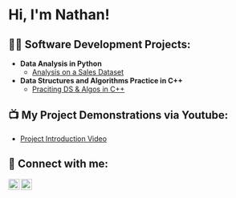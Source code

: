 <h1>Hi, I'm Nathan!</h1>

<h2>👨‍💻 Software Development Projects:</h2>

- <b>Data Analysis in Python</b>
  - [Analysis on a Sales Dataset](https://github.com/ncrossan)
- <b>Data Structures and Algorithms Practice in C++</b>
  - [Praciting DS & Algos in C++](https://github.com/ncrossan)

<h2>📺 My Project Demonstrations via Youtube:</h2>

- [Project Introduction Video](https://www.youtube.com/watch?v=a83ASGn_V_s)

<h2> 🤳 Connect with me:</h2>

[<img align="left" alt="JoshMadakor | YouTube" width="22px" src="https://cdn.jsdelivr.net/npm/simple-icons@v3/icons/youtube.svg" />][youtube]
[<img align="left" alt="JoshMadakor | LinkedIn" width="22px" src="https://cdn.jsdelivr.net/npm/simple-icons@v3/icons/linkedin.svg" />][linkedin]

[youtube]: https://www.youtube.com/@kaafkaesque
[linkedin]: https://www.linkedin.com/in/nathan-crossan-764889298/

<!--
Here are some ideas to get you started:

- 🔭 I’m currently working on ...
- 🌱 I’m currently learning ...
- 👯 I’m looking to collaborate on ...
- 🤔 I’m looking for help with ...
- 💬 Ask me about ...
- 📫 How to reach me: ...
- 😄 Pronouns: ...
- ⚡ Fun fact: ...
-->
